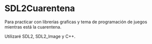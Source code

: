 # SDL2Cuarentena

Para practicar con librerías graficas y tema de programación de juegos mientras está la cuarentena.

Utilizaré SDL2, SDL2_Image y C++.


